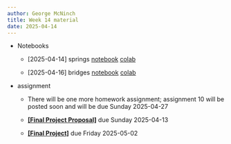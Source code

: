 ```yaml
---
author: George McNinch
title: Week 14 material
date: 2025-04-14
---
```

- Notebooks

  - [2025-04-14] springs 
    [notebook](/course-content/week14-01--springs.ipynb)
	[colab](https://colab.research.google.com/github/gmcninch-tufts/2025-Sp-Math087/blob/main/course-content/week14-01--springs.ipynb)

  - [2025-04-16] bridges
    [notebook](/course-content/week14-02--springs-bridges.ipynb)
	[colab](https://colab.research.google.com/github/gmcninch-tufts/2025-Sp-Math087/blob/main/course-content/week14-02--springs-bridges.ipynb)


- assignment

  - There will be one more homework assignment; assignment 10 will be posted soon and will be due Sunday 2025-04-27

  - [**[Final Project Proposal]**](/course-assignments/Final-Project.pdf) due Sunday 2025-04-13
	
  - [**[Final Project]**](/course-assignments/Final-Project.pdf) due Friday 2025-05-02	

